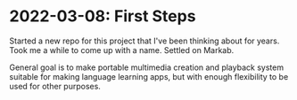 <!--
Copyright (c) 2022 Sam Blenny
SPDX-License-Identifier: CC-BY-NC-SA-4.0
-->

# 2022-03-08: First Steps

Started a new repo for this project that I've been thinking about for years.
Took me a while to come up with a name. Settled on Markab.

General goal is to make portable multimedia creation and playback system
suitable for making language learning apps, but with enough flexibility to
be used for other purposes.

